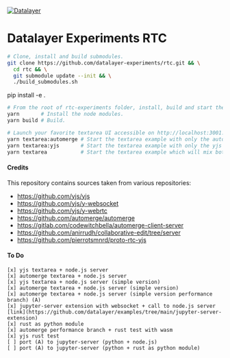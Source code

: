 [![Datalayer](https://raw.githubusercontent.com/datalayer/datalayer/main/res/logo/datalayer-25.svg?sanitize=true)](https://datalayer.io)

# Datalayer Experiments RTC

```bash
# Clone, install and build submodules.
git clone https://github.com/datalayer-experiments/rtc.git && \
  cd rtc && \
  git submodule update --init && \
  ./build_submodules.sh
```

pip install -e .

```bash
# From the root of rtc-experiments folder, install, build and start the textarea application.
yarn       # Install the node modules.
yarn build # Build.
```

```bash
# Launch your favorite textarea UI accessible on http://localhost:3001.
yarn textarea:automerge # Start the textarea example with only the automerge wasm version.
yarn textarea:yjs       # Start the textarea example with only the yjs version.
yarn textarea           # Start the textarea example which will mix both automerge and yjs.
```

#### Credits

This repository contains sources taken from various repositories:

- https://github.com/yjs/yjs
- https://github.com/yjs/y-websocket
- https://github.com/yjs/y-webrtc
- https://github.com/automerge/automerge
- https://gitlab.com/codewitchbella/automerge-client-server
- https://github.com/anirrudh/collaborative-edit/tree/server
- https://github.com/pierrotsmnrd/proto-rtc-yjs

#### To Do

```
[x] yjs textarea + node.js server
[x] automerge textarea + node.js server
[x] yjs textarea + node.js server (simple version)
[x] automerge textarea + node.js server (simple version)
[x] automerge textarea + node.js server (simple version performance branch) (A)
[x] jupyter-server extension with websocket + call to node.js server [link](https://github.com/datalayer/examples/tree/main/jupyter-server-extension)
[x] rust as python module
[x] automerge performance branch + rust test with wasm
[x] yjs rust test
[ ] port (A) to jupyter-server (python + node.js)
[ ] port (A) to jupyter-server (python + rust as python module)
```
